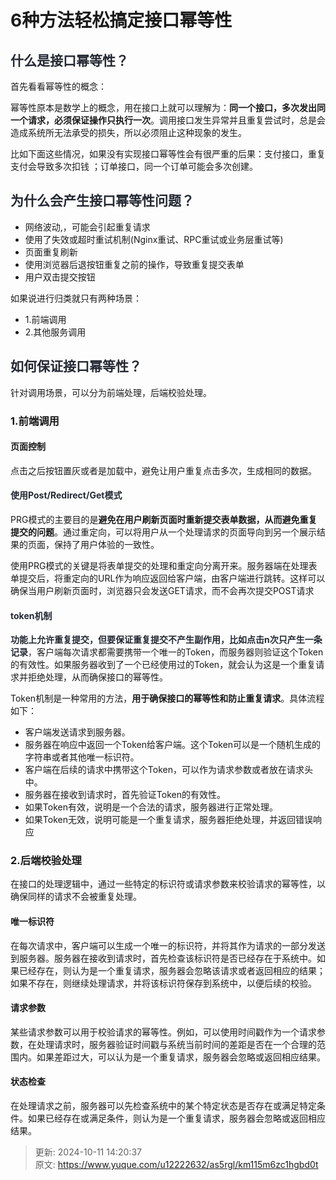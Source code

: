 # 6种方法轻松搞定接口幂等性

## <font style="color:rgb(37, 41, 51);">什么是接口幂等性？</font>
首先看看幂等性的概念：

幂等性原本是数学上的概念，用在接口上就可以理解为：**同一个接口，多次发出同一个请求，必须保证操作只执行一次**。调用接口发生异常并且重复尝试时，总是会造成系统所无法承受的损失，所以必须阻止这种现象的发生。

比如下面这些情况，如果没有实现接口幂等性会有很严重的后果：支付接口，重复支付会导致多次扣钱 ；订单接口，同一个订单可能会多次创建。

## <font style="color:rgb(37, 41, 51);">为什么会产生接口幂等性问题？</font>
+ 网络波动,，可能会引起重复请求
+ 使用了失效或超时重试机制(Nginx重试、RPC重试或业务层重试等)
+ 页面重复刷新
+ 使用浏览器后退按钮重复之前的操作，导致重复提交表单
+ 用户双击提交按钮

如果说进行归类就只有两种场景：

+ 1.前端调用
+ 2.其他服务调用

## <font style="color:rgb(37, 41, 51);">如何保证接口幂等性？</font>
针对调用场景，可以分为前端处理，后端校验处理。

### 1.前端调用
#### 页面控制
点击之后按钮置灰或者是加载中，避免让用户重复点击多次，生成相同的数据。

#### <font style="color:rgb(37, 41, 51);">使用Post/Redirect/Get模式</font>
PRG模式的主要目的是**避免在用户刷新页面时重新提交表单数据，从而避免重复提交的问题**。通过重定向，可以将用户从一个处理请求的页面导向到另一个展示结果的页面，保持了用户体验的一致性。

使用PRG模式的关键是将表单提交的处理和重定向分离开来。服务器端在处理表单提交后，将重定向的URL作为响应返回给客户端，由客户端进行跳转。这样可以确保当用户刷新页面时，浏览器只会发送GET请求，而不会再次提交POST请求

#### <font style="color:rgb(37, 41, 51);">token机制</font>
**<font style="color:rgb(37, 41, 51);">功能上允许重复提交，但要保证重复提交不产生副作用，比如点击n次只产生一条记录</font>**<font style="color:rgb(37, 41, 51);">，</font>客户端每次请求都需要携带一个唯一的Token，而服务器则验证这个Token的有效性。如果服务器收到了一个已经使用过的Token，就会认为这是一个重复请求并拒绝处理，从而确保接口的幂等性。

Token机制是一种常用的方法，**用于确保接口的幂等性和防止重复请求**。具体流程如下：

+ 客户端发送请求到服务器。
+ 服务器在响应中返回一个Token给客户端。这个Token可以是一个随机生成的字符串或者其他唯一标识符。
+ 客户端在后续的请求中携带这个Token，可以作为请求参数或者放在请求头中。
+ 服务器在接收到请求时，首先验证Token的有效性。
+ 如果Token有效，说明是一个合法的请求，服务器进行正常处理。
+ 如果Token无效，说明可能是一个重复请求，服务器拒绝处理，并返回错误响应

### 2.后端校验处理
在接口的处理逻辑中，通过一些特定的标识符或请求参数来校验请求的幂等性，以确保同样的请求不会被重复处理。

#### 唯一标识符
在每次请求中，客户端可以生成一个唯一的标识符，并将其作为请求的一部分发送到服务器。服务器在接收到请求时，首先检查该标识符是否已经存在于系统中。如果已经存在，则认为是一个重复请求，服务器会忽略该请求或者返回相应的结果；如果不存在，则继续处理请求，并将该标识符保存到系统中，以便后续的校验。

#### 请求参数
某些请求参数可以用于校验请求的幂等性。例如，可以使用时间戳作为一个请求参数，在处理请求时，服务器验证时间戳与系统当前时间的差距是否在一个合理的范围内。如果差距过大，可以认为是一个重复请求，服务器会忽略或返回相应结果。

#### 状态检查
在处理请求之前，服务器可以先检查系统中的某个特定状态是否存在或满足特定条件。如果已经存在或满足条件，则认为是一个重复请求，服务器会忽略或返回相应结果。



> 更新: 2024-10-11 14:20:37  
> 原文: <https://www.yuque.com/u12222632/as5rgl/km115m6zc1hgbd0t>